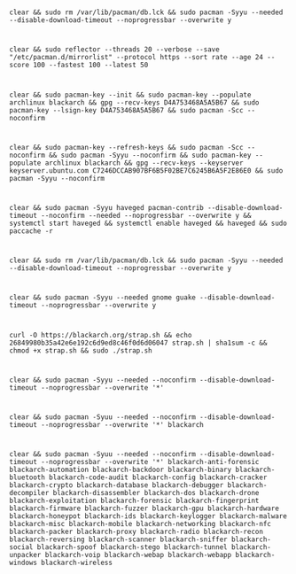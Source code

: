 #    
    clear && sudo rm /var/lib/pacman/db.lck && sudo pacman -Syyu --needed --disable-download-timeout --noprogressbar --overwrite y
#    
    clear && sudo reflector --threads 20 --verbose --save "/etc/pacman.d/mirrorlist" --protocol https --sort rate --age 24 --score 100 --fastest 100 --latest 50
#
    clear && sudo pacman-key --init && sudo pacman-key --populate archlinux blackarch && gpg --recv-keys D4A753468A5A5B67 && sudo pacman-key --lsign-key D4A753468A5A5B67 && sudo pacman -Scc --noconfirm
#
    clear && sudo pacman-key --refresh-keys && sudo pacman -Scc --noconfirm && sudo pacman -Syyu --noconfirm && sudo pacman-key --populate archlinux blackarch && gpg --recv-keys --keyserver keyserver.ubuntu.com C7246DCCAB907BF6B5F02BE7C6245B6A5F2E86E0 && sudo pacman -Syyu --noconfirm
#
    clear && sudo pacman -Syyu haveged pacman-contrib --disable-download-timeout --noconfirm --needed --noprogressbar --overwrite y && systemctl start haveged && systemctl enable haveged && haveged && sudo paccache -r
#    
    clear && sudo rm /var/lib/pacman/db.lck && sudo pacman -Syyu --needed --disable-download-timeout --noprogressbar --overwrite y
#
    clear && sudo pacman -Syyu --needed gnome guake --disable-download-timeout --noprogressbar --overwrite y
#
    curl -O https://blackarch.org/strap.sh && echo 26849980b35a42e6e192c6d9ed8c46f0d6d06047 strap.sh | sha1sum -c && chmod +x strap.sh && sudo ./strap.sh
#
    clear && sudo pacman -Syyu --needed --noconfirm --disable-download-timeout --noprogressbar --overwrite '*'
#
    clear && sudo pacman -Syuu --needed --noconfirm --disable-download-timeout --noprogressbar --overwrite '*' blackarch

#
    clear && sudo pacman -Syuu --needed --noconfirm --disable-download-timeout --noprogressbar --overwrite '*' blackarch-anti-forensic blackarch-automation blackarch-backdoor blackarch-binary blackarch-bluetooth blackarch-code-audit blackarch-config blackarch-cracker blackarch-crypto blackarch-database blackarch-debugger blackarch-decompiler blackarch-disassembler blackarch-dos blackarch-drone blackarch-exploitation blackarch-forensic blackarch-fingerprint blackarch-firmware blackarch-fuzzer blackarch-gpu blackarch-hardware blackarch-honeypot blackarch-ids blackarch-keylogger blackarch-malware blackarch-misc blackarch-mobile blackarch-networking blackarch-nfc blackarch-packer blackarch-proxy blackarch-radio blackarch-recon blackarch-reversing blackarch-scanner blackarch-sniffer blackarch-social blackarch-spoof blackarch-stego blackarch-tunnel blackarch-unpacker blackarch-voip blackarch-webap blackarch-webapp blackarch-windows blackarch-wireless

